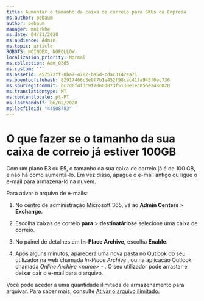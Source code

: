 ```yaml
---
title: Aumentar o tamanho da caixa de correio para SKUs da Empresa
ms.author: pebaum
author: pebaum
manager: mnirkhe
ms.date: 04/21/2020
ms.audience: Admin
ms.topic: article
ROBOTS: NOINDEX, NOFOLLOW
localization_priority: Normal
ms.collection: Adm_O365
ms.custom: ''
ms.assetid: e57572ff-0ba7-4782-ba5d-cdac3142ea71
ms.openlocfilehash: 82917466c3e9f7b1e452f98cac41fa945f0ec736
ms.sourcegitcommit: bc7d6f4f3c9f7060d073f5130e1ec856e248d020
ms.translationtype: MT
ms.contentlocale: pt-PT
ms.lasthandoff: 06/02/2020
ms.locfileid: "44508783"
---
```

# <a name="what-to-do-if-your-mailbox-size-is-already-100gb"></a>O que fazer se o tamanho da sua caixa de correio já estiver 100GB

Com um plano E3 ou E5, o tamanho da sua caixa de correio já é de 100 GB, e não há como aumentá-lo. Em vez disso, apague o e-mail antigo ou ligue o e-mail para armazená-lo na nuvem. 
  
Para ativar o arquivo de e-mails:
  
1. No centro de administração Microsoft 365, vá ao **Admin Centers** \> **Exchange**. 
    
2. Escolha caixas de correio **para** \> **destinatários**e selecione uma caixa de correio. 
    
3. No painel de detalhes em **In-Place Archive,** escolha **Enable**. 
    
4. Após alguns minutos, aparecerá uma nova pasta no Outlook do seu utilizador na web chamada *In-Place Archive* , ou na aplicação Outlook chamada *Online Archive \<name\> -* . O seu utilizador pode arrastar e deixar cair o e-mail para o arquivo. 
    
Você pode aceder a uma quantidade ilimitada de armazenamento para arquivar. Para saber mais, consulte [Ativar o arquivo ilimitado.](https://docs.microsoft.com/microsoft-365/compliance/enable-unlimited-archiving)
  

